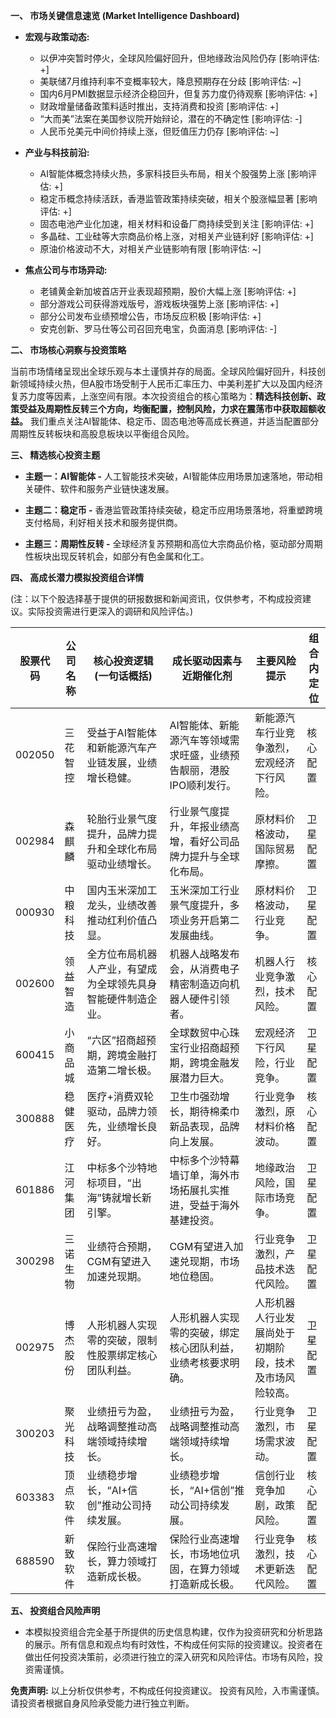 **一、 市场关键信息速览 (Market Intelligence Dashboard)**

* **宏观与政策动态:**
    * 以伊冲突暂时停火，全球风险偏好回升，但地缘政治风险仍存 [影响评估: +]
    * 美联储7月维持利率不变概率较大，降息预期存在分歧 [影响评估: ~]
    * 国内6月PMI数据显示经济企稳回升，但复苏力度仍待观察 [影响评估: +]
    * 财政增量储备政策料适时推出，支持消费和投资 [影响评估: +]
    * “大而美”法案在美国参议院开始辩论，潜在的不确定性 [影响评估: -]
    * 人民币兑美元中间价持续上涨，但贬值压力仍存 [影响评估: ~]

* **产业与科技前沿:**
    * AI智能体概念持续火热，多家科技巨头布局，相关个股强势上涨 [影响评估: +]
    * 稳定币概念持续活跃，香港监管政策持续突破，相关个股涨幅显著 [影响评估: +]
    * 固态电池产业化加速，相关材料和设备厂商持续受到关注 [影响评估: +]
    *  多晶硅、工业硅等大宗商品价格上涨，对相关产业链利好 [影响评估: +]
    *  原油价格波动不大，对相关产业链影响有限 [影响评估: ~]


* **焦点公司与市场异动:**
    * 老铺黄金新加坡首店开业表现超预期，股价大幅上涨 [影响评估: +]
    * 部分游戏公司获得游戏版号，游戏板块强势上涨 [影响评估: +]
    * 部分公司发布业绩预增公告，市场反应积极 [影响评估: +]
    * 安克创新、罗马仕等公司召回充电宝，负面消息 [影响评估: -]



**二、 市场核心洞察与投资策略**

当前市场情绪呈现出全球乐观与本土谨慎并存的局面。全球风险偏好回升，科技创新领域持续火热，但A股市场受制于人民币汇率压力、中美利差扩大以及国内经济复苏力度等因素，上涨空间有限。本次投资组合的核心策略为：**精选科技创新、政策受益及周期性反转三个方向，均衡配置，控制风险，力求在震荡市中获取超额收益。**  我们重点关注AI智能体、稳定币、固态电池等高成长赛道，并适当配置部分周期性反转板块和高股息板块以平衡组合风险。


**三、 精选核心投资主题**

* **主题一：AI智能体 -**  人工智能技术突破，AI智能体应用场景加速落地，带动相关硬件、软件和服务产业链快速发展。

* **主题二：稳定币 -** 香港监管政策持续突破，稳定币应用场景落地，将重塑跨境支付格局，利好相关技术和服务提供商。

* **主题三：周期性反转 -** 全球经济复苏预期和高位大宗商品价格，驱动部分周期性板块出现反转机会，如部分有色金属和化工。


**四、 高成长潜力模拟投资组合详情**

(注：以下个股选择基于提供的研报数据和新闻资讯，仅供参考，不构成投资建议。实际投资需进行更深入的调研和风险评估。)

| 股票代码 | 公司名称     | 核心投资逻辑 (一句话概括)                               | 成长驱动因素与近期催化剂                                                                   | 主要风险提示                                         | 组合内定位 |
|------------|-----------------|----------------------------------------------------|-----------------------------------------------------------------------------------------|-------------------------------------------------|-------------|
| 002050     | 三花智控       |  受益于AI智能体和新能源汽车产业链发展，业绩增长稳健。         | AI智能体、新能源汽车等领域需求旺盛，业绩预告靓丽，港股IPO顺利发行。                         | 新能源汽车行业竞争激烈，宏观经济下行风险。                  | 核心配置   |
| 002984     | 森麒麟         |  轮胎行业景气度提升，品牌力提升和全球化布局驱动业绩增长。       | 行业景气度提升，年报业绩高增，看好公司品牌力提升与全球化布局。                                     | 原材料价格波动，国际贸易摩擦。                      | 卫星配置   |
| 000930     | 中粮科技       | 国内玉米深加工龙头，业绩改善推动红利价值凸显。                | 玉米深加工行业景气度提升，多项业务开启第二发展曲线。                                         | 原材料价格波动，行业竞争。                           | 卫星配置   |
| 002600     | 领益智造       | 全方位布局机器人产业，有望成为全球领先具身智能硬件制造企业。 | 机器人战略发布会，从消费电子精密制造迈向机器人硬件引领者。                                     | 机器人行业竞争激烈，技术风险。                      | 核心配置   |
| 600415     | 小商品城       | “六区”招商超预期，跨境金融打造第二增长极。                    | 全球数贸中心珠宝行业招商超预期，跨境金融发展潜力巨大。                                         | 宏观经济下行风险，行业竞争。                          | 卫星配置   |
| 300888     | 稳健医疗       |  医疗+消费双轮驱动，品牌力领先，业绩增长良好。                | 卫生巾强劲增长，期待棉柔巾新品表现，品牌向上发展。                                            | 行业竞争激烈，原材料价格波动。                       | 核心配置   |
| 601886     | 江河集团       | 中标多个沙特地标项目，“出海”铸就增长新引擎。                | 中标多个沙特幕墙订单，海外市场拓展扎实推进，受益于海外基建投资。                              | 地缘政治风险，国际市场竞争。                        | 卫星配置   |
| 300298     | 三诺生物       |  业绩符合预期，CGM有望进入加速兑现期。                       | CGM有望进入加速兑现期，市场地位稳固。                                                       | 行业竞争激烈，产品技术迭代风险。                      | 卫星配置   |
| 002975     | 博杰股份       | 人形机器人实现零的突破，限制性股票绑定核心团队利益。           | 人形机器人实现零的突破，绑定核心团队利益，业绩考核要求明确。                                    | 人形机器人行业发展尚处于初期阶段，技术及市场风险较高。  | 卫星配置   |
| 300203     | 聚光科技       | 业绩扭亏为盈，战略调整推动高端领域持续增长。                    | 业绩扭亏为盈，战略调整推动高端领域持续增长。                                                   | 行业竞争激烈，市场需求波动。                        | 卫星配置   |
| 603383     | 顶点软件       |  业绩稳步增长，“AI+信创”推动公司持续发展。                   |  业绩稳步增长，“AI+信创”推动公司持续发展。                                                | 信创行业竞争加剧，政策风险。                        | 核心配置   |
| 688590     | 新致软件       | 保险行业高速增长，算力领域打造新成长极。                       | 保险行业高速增长，市场地位巩固，在算力领域打造新成长极。                                       | 行业竞争激烈，技术更新迭代风险。                    | 核心配置   |


**五、 投资组合风险声明**

* 本模拟投资组合完全基于所提供的历史信息构建，仅作为投资研究和分析思路的展示。所有信息和观点均有时效性，不构成任何实际的投资建议。投资者在做出任何投资决策前，必须进行独立的深入研究和风险评估。市场有风险，投资需谨慎。


**免责声明:**  以上分析仅供参考，不构成任何投资建议。  投资有风险，入市需谨慎。  请投资者根据自身风险承受能力进行独立判断。
